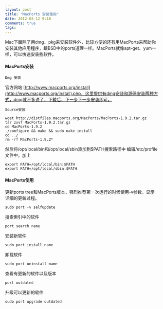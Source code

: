 ```yaml
---
layout: post
title: "MacPorts 安装使用"
date: 2012-08-12 9:10
comments: true
tags: 
---
```


Mac下面除了用dmg、pkg来安装软件外，比较方便的还有用MacPorts来帮助你安装其他应用程序，跟BSD中的ports道理一样。MacPorts就像apt-get、yum一样，可以快速安装些软件。

#### MacPorts安装<!-- more -->
	Dmg 安装
官方网站 [http://www.macports.org/install](http://www.macports.org/install).php，这里提供有dmg安装和源码安装两种方式，dmg就不多说了，下载后，下一步下一步安装即可。


	Source安装
```
wget http://distfiles.macports.org/MacPorts/MacPorts-1.9.2.tar.gz
tar zxvf MacPorts-1.9.2.tar.gz
cd MacPorts-1.9.2
./configure && make && sudo make install
cd ../
rm -rf MacPorts-1.9.2*
```

然后将/opt/local/bin和/opt/local/sbin添加到$PATH搜索路径中
编辑/etc/profile文件中，加上
```
export PATH=/opt/local/bin:$PATH
export PATH=/opt/local/sbin:$PATH
```
#### MacPorts使用
更新ports tree和MacPorts版本，强烈推荐第一次运行的时候使用-v参数，显示详细的更新过程。
```
sudo port -v selfupdate
```
搜索索引中的软件
```
port search name
```
安装新软件
```
sudo port install name
```
卸载软件
```
sudo port uninstall name
```
查看有更新的软件以及版本
```
port outdated
```
升级可以更新的软件
```
sudo port upgrade outdated
```